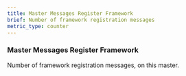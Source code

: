 ```yaml
---
title: Master Messages Register Framework
brief: Number of framework registration messages
metric_type: counter
---
```

### Master Messages Register Framework

Number of framework registration messages, on this master.